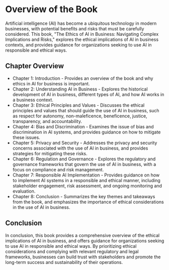 Overview of the Book
=============================================

Artificial intelligence (AI) has become a ubiquitous technology in modern businesses, with potential benefits and risks that must be carefully considered. This book, "The Ethics of AI in Business: Navigating Complex Implications and Risks," explores the ethical implications of AI in business contexts, and provides guidance for organizations seeking to use AI in responsible and ethical ways.

Chapter Overview
----------------

* Chapter 1: Introduction - Provides an overview of the book and why ethics in AI for business is important.
* Chapter 2: Understanding AI in Business - Explores the historical development of AI in business, different types of AI, and how AI works in a business context.
* Chapter 3: Ethical Principles and Values - Discusses the ethical principles and values that should guide the use of AI in business, such as respect for autonomy, non-maleficence, beneficence, justice, transparency, and accountability.
* Chapter 4: Bias and Discrimination - Examines the issue of bias and discrimination in AI systems, and provides guidance on how to mitigate these issues.
* Chapter 5: Privacy and Security - Addresses the privacy and security concerns associated with the use of AI in business, and provides strategies for mitigating these risks.
* Chapter 6: Regulation and Governance - Explores the regulatory and governance frameworks that govern the use of AI in business, with a focus on compliance and risk management.
* Chapter 7: Responsible AI Implementation - Provides guidance on how to implement AI systems in a responsible and ethical manner, including stakeholder engagement, risk assessment, and ongoing monitoring and evaluation.
* Chapter 8: Conclusion - Summarizes the key themes and takeaways from the book, and emphasizes the importance of ethical considerations in the use of AI in business.

Conclusion
----------

In conclusion, this book provides a comprehensive overview of the ethical implications of AI in business, and offers guidance for organizations seeking to use AI in responsible and ethical ways. By prioritizing ethical considerations and complying with relevant regulatory and legal frameworks, businesses can build trust with stakeholders and promote the long-term success and sustainability of their operations.
